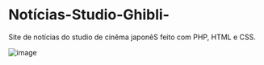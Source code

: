 # Notícias-Studio-Ghibli-

Site de notícias do studio de cinêma japonêS feito com PHP, HTML e CSS.

![image](https://github.com/user-attachments/assets/81c4957b-9aa3-455e-ae25-f05f082a7cc4)

